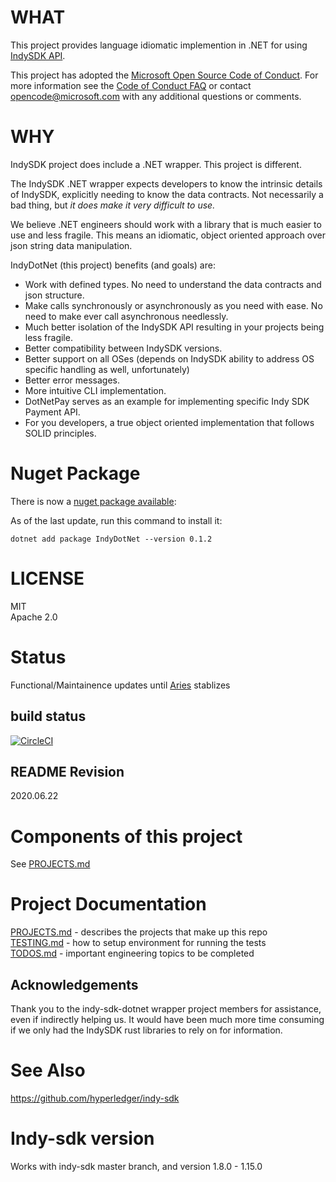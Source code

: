 ﻿# WHAT

This project provides language idiomatic implemention in .NET for using [IndySDK API](http://github.com/hyperledger/indy-sdk/).

This project has adopted the [Microsoft Open Source Code of Conduct](https://opensource.microsoft.com/codeofconduct/). For more information see the 
[Code of Conduct FAQ](https://opensource.microsoft.com/codeofconduct/faq/) or contact [opencode@microsoft.com](mailto:opencode@microsoft.com) with any additional questions or comments.

# WHY

IndySDK project does include a .NET wrapper. This project is different.

The IndySDK .NET wrapper expects developers to know the intrinsic details of
IndySDK, explicitly needing to know the data contracts.  Not necessarily a bad
thing, but _it does make it very difficult to use._

We believe .NET engineers should work with a library that is much easier to use
and less fragile. This means an idiomatic, object oriented approach over json string data manipulation.

IndyDotNet (this project) benefits (and goals) are:
- Work with defined types. No need to understand the data contracts and json structure.
- Make calls synchronously or asynchronously as you need with ease.
No need to make ever call asynchronous needlessly.
- Much better isolation of the IndySDK API resulting in your projects being less fragile.
- Better compatibility between IndySDK versions.
- Better support on all OSes (depends on IndySDK ability to address OS specific
handling as well, unfortunately)
- Better error messages.
- More intuitive CLI implementation.
- DotNetPay serves as an example for implementing specific Indy SDK Payment API.
- For you developers, a true object oriented implementation that follows SOLID principles.

# Nuget Package
There is now a [nuget package available](https://www.nuget.org/packages/IndyDotNet/):

As of the last update, run this command to install it:
```
dotnet add package IndyDotNet --version 0.1.2
```

# LICENSE
MIT  
Apache 2.0

# Status
Functional/Maintainence updates until [Aries](https://github.com/hyperledger/aries) stablizes

## build status
[![CircleCI](https://circleci.com/gh/circleci/circleci-docs.svg?style=shield)](https://app.circleci.com/pipelines/github/tatmanblue/IndyDotNet)

## README Revision
2020.06.22

# Components of this project
See [PROJECTS.md](PROJECTS.md)

# Project Documentation
[PROJECTS.md](PROJECTS.md) - describes the projects that make up this repo  
[TESTING.md](TESTING.md) - how to setup environment for running the tests  
[TODOS.md](TODOS.md) - important engineering topics to be completed

## Acknowledgements
Thank you to the indy-sdk-dotnet wrapper project members for assistance, even if indirectly
helping us.  It would have been much more time consuming if we only had the IndySDK
rust libraries to rely on for information.

# See Also
https://github.com/hyperledger/indy-sdk

# Indy-sdk version
Works with indy-sdk master branch, and version 1.8.0 - 1.15.0

